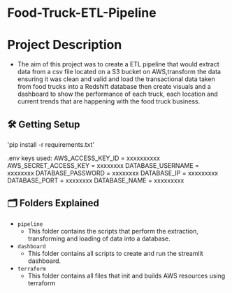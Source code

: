 # Food-Truck-ETL-Pipeline

# Project Description

- The aim of this project was to create a ETL pipeline that would extract data from a csv file located on a S3 bucket on AWS,transform the data ensuring it was clean and valid and load the transactional data taken from food trucks into a Redshift database then create visuals and a dashboard to show the performance of each truck, each location and current trends that are happening with the food truck business.

## 🛠️ Getting Setup

'pip install -r requirements.txt'

.env keys used:
AWS_ACCESS_KEY_ID = xxxxxxxxxx
AWS_SECRET_ACCESS_KEY = xxxxxxxx
DATABASE_USERNAME = xxxxxxxx
DATABASE_PASSWORD = xxxxxxxx
DATABASE_IP = xxxxxxxxx
DATABASE_PORT = xxxxxxxx
DATABASE_NAME = xxxxxxxxx

## 🗂️ Folders Explained

- `pipeline`
    - This folder contains the scripts that perform the extraction, transforming and loading of data into a database.
- `dashboard`
    - This folder contains all scripts to create and run the streamlit dashboard.
- `terraform`
    - This folder contains all files that init and builds AWS resources using terraform
